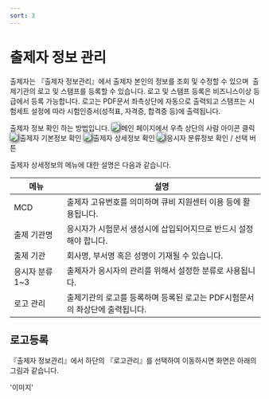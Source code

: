 ```yaml
---
sort: 3
---
```


# 출제자 정보 관리


출제자는 『출제자 정보관리』에서 출제자 본인의 정보를 조회 및 수정할 수 있으며  출제기관의 로고 및 스탬프를 등록할 수 있습니다. 로고 및 스탬프 등록은 비즈니스이상 등급에서 등록 가능합니다. 로고는 PDF문서 좌측상단에 자동으로 출력되고 스탬프는 시험세트 설정에 따라 시험인증서(성적표, 자격증, 합격증 등)에 출력됩니다.

출제자 정보 확인 하는 방법입니다. 
<img src="https://soystudy.github.io/img/institutioncheck.png" style="box-shadow:2px 2px 7px;">
메인 페이지에서 우측 상단의 사람 아이콘 클릭
<img src="https://soystudy.github.io/img/institutionbasic1.png" style="box-shadow:2px 2px 7px;">
출제자 기본정보 확인
<img src="https://soystudy.github.io/img/institutionbasic2.png" style="box-shadow:2px 2px 7px;">
출제자 상세정보 확인
<img src="https://soystudy.github.io/img/institutionbasic3.png" style="box-shadow:2px 2px 7px;">
응시자 분류정보 확인 / 선택 버튼


출제자 상세정보의 메뉴에 대한 설명은 다음과 같습니다.

|메뉴 | 설명|
|-----|-----|
|MCD	|출제자 고유번호를 의미하며 큐비 지원센터 이용 등에 활용됩니다.|
|출제 기관명|	응시자가 시험문서 생성시에 삽입되어지므로 반드시 설정해야 합니다.|
|출제 기관|	회사명, 부서명 혹은 성명이 기재될 수 있습니다.
|응시자 분류 1~3|	출제자가 응시자의 관리를 위해서 설정한 분류로 사용됩니다.|
|로고 관리|	출제기관의 로고를 등록하며 등록된 로고는 PDF시험문서의 좌상단에 출력됩니다.|



## 로고등록
『출제자 정보관리』에서 하단의 『로고관리』를 선택하여 이동하시면 화면은 아래의 그림과 같습니다.

'이미지'